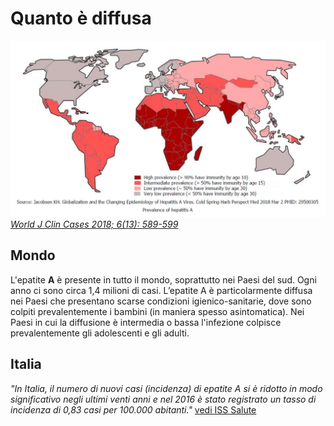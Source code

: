 # Quanto è diffusa

![JOURNAL (WJCC-6-589)](../assets/images/WJCC-6-589-g001.jpg)
[_World J Clin Cases 2018; 6(13): 589-599_](https://dx.doi.org/10.12998/wjcc.v6.i13.589)

## Mondo

L'epatite **A** è presente in tutto il mondo, soprattutto nei Paesi del sud. Ogni anno ci sono circa 1,4 milioni di casi. L’epatite A è particolarmente diffusa nei Paesi che presentano scarse condizioni igienico-sanitarie, dove sono colpiti prevalentemente i bambini (in maniera spesso asintomatica). Nei Paesi in cui la diffusione è intermedia o bassa l'infezione colpisce prevalentemente gli adolescenti e gli adulti.

## Italia

_"In Italia, il numero di nuovi casi (incidenza) di epatite A si è ridotto in modo significativo negli ultimi venti anni e nel 2016 è stato registrato un tasso di incidenza di 0,83 casi per 100.000 abitanti."_
[vedi ISS Salute](https://www.issalute.it/index.php/la-salute-dalla-a-alla-z-menu/e/epatite-a)
